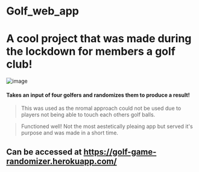 # Golf_web_app

# A cool project that was made during the lockdown for members a golf club!

![image](https://user-images.githubusercontent.com/56073739/94464806-db4f1200-01b6-11eb-8060-bdd0484a4d69.png)

#### Takes an input of four golfers and randomizes them to produce a result!

> This was used as the nromal approach could not be used due to players not being able to touch each others golf balls.

> Functioned well! Not the most aestetically pleaing app but served it's purpose and was made in a short time.

## Can be accessed at https://golf-game-randomizer.herokuapp.com/
